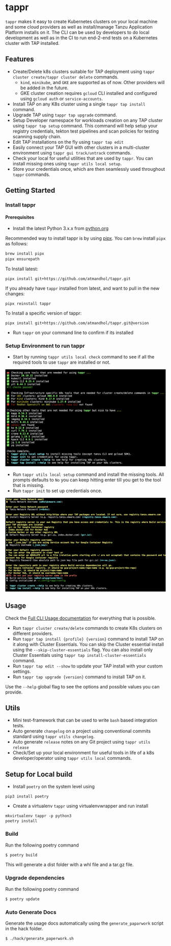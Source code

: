 # tappr

`tappr` makes it easy to create Kubernetes clusters on your local machine and some cloud providers as well as install/manage Tanzu Application Platform installs on it. The CLI can be used by developers to do local development as well as in the CI to run end-2-end tests on a Kubernetes cluster with TAP installed.

## Features

- Create/Delete k8s clusters suitable for TAP deployment using `tappr cluster create/tappr cluster delete` commands.
  - `kind`, `minikube`, and `GKE` are supported as of now. Other providers will be added in the future.
  - GKE cluster creation requires `gcloud` CLI installed and configured using `gcloud auth` or `service-accounts`.
- Install TAP on any K8s cluster using a single `tappr tap install` command.
- Upgrade TAP using `tappr tap upgrade` command. 
- Setup Developer namespace for workloads creation on any TAP cluster using `tappr tap setup` command. This command will help setup your registry credentials, tekton test pipelines and scan policies for testing scanning supply chain.
- Edit TAP installations on the fly using `tappr tap edit`
- Easily connect your TAP GUI with other clusters in a multi-cluster environment using `tappr gui track/untrack` commands.
- Check your local for useful utilities that are used by `tappr`. You can install missing ones using `tappr utils local setup`.
- Store your credentials once, which are then seamlessly used throughout `tappr` commands.

## Getting Started
### Install tappr
#### Prerequisites
- Install the latest Python 3.x.x from [python.org](https://www.python.org/downloads/)

Recommended way to install tappr is by using [pipx](https://pypa.github.io/pipx/#install-pipx).
You can `brew` install `pipx` as follows:

```bash
brew install pipx
pipx ensurepath
```
To Install latest:
```
pipx install git+https://github.com/atmandhol/tappr.git
```

If you already have `tappr` installed from latest, and want to pull in the new changes:
```
pipx reinstall tappr
```


To Install a specific version of tappr:
```
pipx install git+https://github.com/atmandhol/tappr.git@version
```

- Run `tappr` on your command line to confirm if its installed

### Setup Environment to run tappr
- Start by running `tappr utils local check` command to see if all the required tools to use `tappr` are installed or not.

![tappr utils local check](assets/local-check.png)

- Run `tappr utils local setup` command and install the missing tools. 
All prompts defaults to `No` you can keep hitting enter till you get to the tool that is missing.
- Run `tappr init` to set up credentials once.

![tappr init](assets/init.png)

## Usage
Check the [Full CLI Usage documentation](docs/USAGE.md) for everything that is possible.
- Run `tappr cluster create/delete` commands to create K8s clusters on different providers.
- Run `tappr tap install {profile} {version}` command to install TAP on it along with Cluster Essentials. You can skip the Cluster essential install using the `--skip-cluster-essentials` flag.
You can also install only Cluster Essentials using `tappr tap install-cluster-essentials` command.
- Run `tappr tap edit --show` to update your TAP install with your custom settings.
- Run `tappr tap upgrade {version}` command to install TAP on it.

Use the `--help` global flag to see the options and possible values you can provide.

## Utils

- Mini test-framework that can be used to write `bash` based integration tests.
- Auto generate `changelog` on a project using conventional commits standard using `tappr utils changelog`.
- Auto generate `release` notes on any Git project using `tappr utils release`
- Check/Set up your local environment for useful tools in life of a k8s developer/operator using `tappr utils local` commands.

## Setup for Local build

* Install `poetry` on the system level using 
```
pip3 install poetry
```
* Create a virtualenv `tappr` using virtualenvwrapper and run install
```
mkvirtualenv tappr -p python3
poetry install
```

### Build
Run the following poetry command
```bash
$ poetry build
```
This will generate a dist folder with a whl file and a tar.gz file.

### Upgrade dependencies
Run the following poetry command
```bash
$ poetry update
```

### Auto Generate Docs
Generate the usage docs automatically using the `generate_paparwork` script in the hack folder.
```
$ ./hack/generate_paperwork.sh
```
